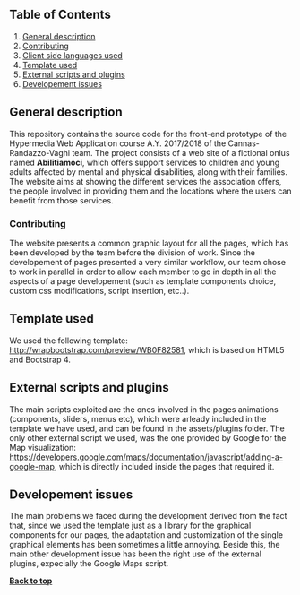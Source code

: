 ## Table of Contents

1. [General description](#general-description)
2. [Contributing](#contributing)
3. [Client side languages used](#client-side-languages-used)
4. [Template used](#template-used)
5. [External scripts and plugins](#external-scripts-and-plugins)
6. [Developement issues](#developement-issues)

## General description

This repository contains the source code for the front-end prototype of the Hypermedia Web Application course A.Y. 2017/2018 of the Cannas-Randazzo-Vaghi team. The project consists of a web site of a fictional onlus named **Abilitiamoci**, which offers support services to children and young adults affected by mental and physical disabilities, along with their families. The website aims at showing the different services the association offers, the people involved in providing them and the locations where the users can benefit from those services.

### Contributing

The website presents a common graphic layout for all the pages, which has been developed by the team before the division of work.
Since the developement of pages presented a very similar workflow, our team chose to work in parallel in order to allow each member to go in depth in all the aspects of a page developement (such as template components choice, custom css modifications, script insertion, etc..).

## Template used

We used the following template: http://wrapbootstrap.com/preview/WB0F82581, which is based on HTML5 and Bootstrap 4.

## External scripts and plugins

The main scripts exploited are the ones involved in the pages animations (components, sliders, menus etc), which were arleady included in the template we have used, and can be found in the assets/plugins folder. The only other external script we used, was the one provided by Google for the Map visualization: https://developers.google.com/maps/documentation/javascript/adding-a-google-map, which is directly included inside the pages that required it. 

## Developement issues

The main problems we faced during the development derived from the fact that, since we used the template just as a library for the graphical components for our pages, the adaptation and customization of the single graphical elements has been sometimes a little annoying. Beside this, the main other development issue has been the right use of the external plugins, expecially the Google Maps script.

**[Back to top](#table-of-contents)**